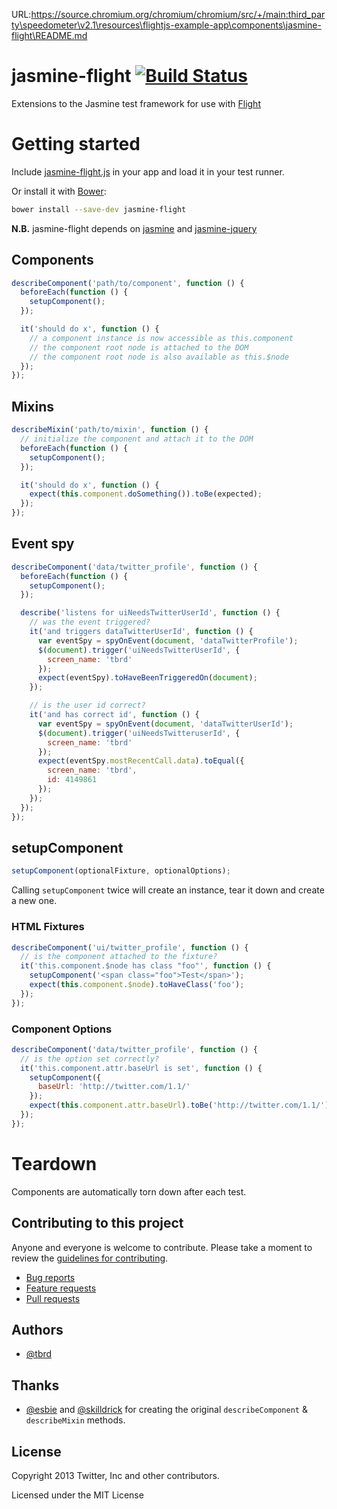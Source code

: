 URL:https://source.chromium.org/chromium/chromium/src/+/main:third_party\speedometer\v2.1\resources\flightjs-example-app\components\jasmine-flight\README.md
# jasmine-flight [![Build Status](https://travis-ci.org/flightjs/jasmine-flight.png?branch=master)](http://travis-ci.org/flightjs/jasmine-flight)

Extensions to the Jasmine test framework for use with [Flight](https://github.com/flightjs/flight)

# Getting started

Include [jasmine-flight.js](https://raw.github.com/flightjs/jasmine-flight/master/lib/jasmine-flight.js)
in your app and load it in your test runner.

Or install it with [Bower](http://bower.io/):

```bash
bower install --save-dev jasmine-flight
```

**N.B.** jasmine-flight depends on
[jasmine](https://github.com/pivotal/jasmine) and
[jasmine-jquery](https://github.com/velesin/jasmine-jquery)

## Components

```javascript
describeComponent('path/to/component', function () {
  beforeEach(function () {
    setupComponent();
  });

  it('should do x', function () {
    // a component instance is now accessible as this.component
    // the component root node is attached to the DOM
    // the component root node is also available as this.$node
  });
});
```

## Mixins

```javascript
describeMixin('path/to/mixin', function () {
  // initialize the component and attach it to the DOM
  beforeEach(function () {
    setupComponent();
  });

  it('should do x', function () {
    expect(this.component.doSomething()).toBe(expected);
  });
});
```

## Event spy

```javascript
describeComponent('data/twitter_profile', function () {
  beforeEach(function () {
    setupComponent();
  });

  describe('listens for uiNeedsTwitterUserId', function () {
    // was the event triggered?
    it('and triggers dataTwitterUserId', function () {
      var eventSpy = spyOnEvent(document, 'dataTwitterProfile');
      $(document).trigger('uiNeedsTwitterUserId', {
        screen_name: 'tbrd'
      });
      expect(eventSpy).toHaveBeenTriggeredOn(document);
    });

    // is the user id correct?
    it('and has correct id', function () {
      var eventSpy = spyOnEvent(document, 'dataTwitterUserId');
      $(document).trigger('uiNeedsTwitteruserId', {
        screen_name: 'tbrd'
      });
      expect(eventSpy.mostRecentCall.data).toEqual({
        screen_name: 'tbrd',
        id: 4149861
      });
    });
  });
});
```

## setupComponent

```javascript
setupComponent(optionalFixture, optionalOptions);
```

Calling `setupComponent` twice will create an instance, tear it down and create a new one.

### HTML Fixtures

```javascript
describeComponent('ui/twitter_profile', function () {
  // is the component attached to the fixture?
  it('this.component.$node has class "foo"', function () {
    setupComponent('<span class="foo">Test</span>');
    expect(this.component.$node).toHaveClass('foo');
  });
});
```

### Component Options

```javascript
describeComponent('data/twitter_profile', function () {
  // is the option set correctly?
  it('this.component.attr.baseUrl is set', function () {
    setupComponent({
      baseUrl: 'http://twitter.com/1.1/'
    });
    expect(this.component.attr.baseUrl).toBe('http://twitter.com/1.1/');
  });
});
```

# Teardown

Components are automatically torn down after each test.

## Contributing to this project

Anyone and everyone is welcome to contribute. Please take a moment to
review the [guidelines for contributing](CONTRIBUTING.md).

* [Bug reports](CONTRIBUTING.md#bugs)
* [Feature requests](CONTRIBUTING.md#features)
* [Pull requests](CONTRIBUTING.md#pull-requests)

## Authors

* [@tbrd](http://github.com/tbrd)

## Thanks

* [@esbie](http://github.com/esbie) and
  [@skilldrick](http://github.com/skilldrick) for creating the original
  `describeComponent` & `describeMixin` methods.

## License

Copyright 2013 Twitter, Inc and other contributors.

Licensed under the MIT License
